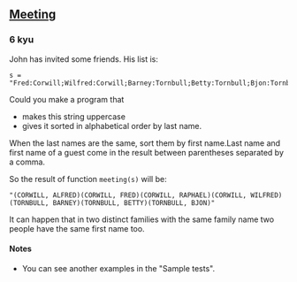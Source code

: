 <h2><a href=https://www.codewars.com/kata/59df2f8f08c6cec835000012/train/python target="_blank">Meeting</a></h2><h3>6 kyu</h3><p>John has invited some friends. His list is:</p><pre><code>s = "Fred:Corwill;Wilfred:Corwill;Barney:Tornbull;Betty:Tornbull;Bjon:Tornbull;Raphael:Corwill;Alfred:Corwill";</code></pre><p>Could you make a program that </p><ul><li>makes this string uppercase</li><li>gives it sorted in alphabetical order by last name.</li></ul><p>When the last names are the same, sort them by first name.Last name and first name of a guest come in the result between parentheses separated by a comma.</p><p>So the result of function <code>meeting(s)</code> will be:</p><pre><code>"(CORWILL, ALFRED)(CORWILL, FRED)(CORWILL, RAPHAEL)(CORWILL, WILFRED)(TORNBULL, BARNEY)(TORNBULL, BETTY)(TORNBULL, BJON)"</code></pre><p>It can happen that in two distinct families with the same family name two people have the same first name too.</p><h4 id="notes">Notes</h4><ul><li>You can see another examples in the "Sample tests".</li></ul>